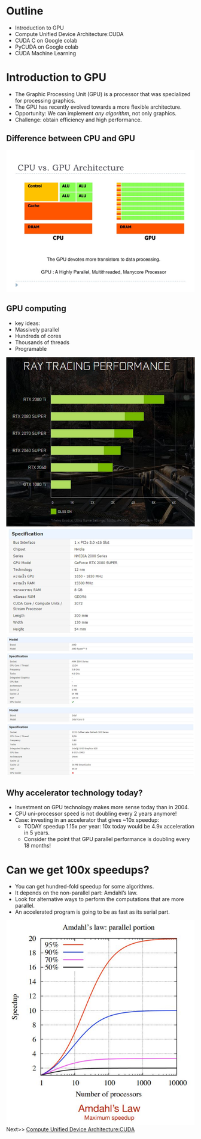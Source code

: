 # Outline
- Introduction to GPU
- Compute Unified Device Architecture:CUDA
- CUDA C on Google colab
- PyCUDA on Google colab
- CUDA Machine Learning

# Introduction to GPU
- The Graphic Processing Unit (GPU) is a processor that was specialized for processing graphics.
- The GPU has recently evolved towards a more flexible architecture.
- Opportunity: We can implement *any algorithm*, not only graphics.
- Challenge: obtain efficiency and high performance.
## Difference between CPU and GPU
![](picture/gpu-programming.jpg)

## GPU computing 
- key ideas:
- Massively parallel
- Hundreds of cores
- Thousands of threads
- Programable

<img src="picture/rtx.JPG">
<img src="picture/nvidia.JPG">
<img src="picture/amd.JPG">
<img src="picture/intel.JPG">

## Why accelerator technology today?
- Investment on GPU technology makes more sense today than in 2004. 
- CPU uni-processor speed is not doubling every 2 years anymore!
- Case: investing in an accelerator that gives ~10x speedup:
  - TODAY speedup 1.15x per year: 10x today would be 4.9x acceleration in 5 years.
  - Consider the point that GPU parallel performance is doubling every 18 months!

# Can we get 100x speedups?
- You can get hundred-fold speedup for some algorithms.
- It depends on the non-parallel part: Amdahl’s law.
- Look for alternative ways to perform the computations that are more parallel.
- An accelerated program is going to be as fast as its serial part.

<img src="picture/amdahl.JPG">
Next>> <a href="Introduction.md">Compute Unified Device Architecture:CUDA</a>


